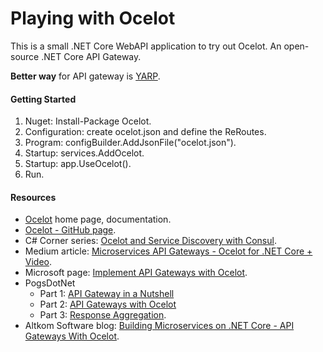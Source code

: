 # Playing with Ocelot

This is a small .NET Core WebAPI application to try out Ocelot. An open-source .NET Core API Gateway.

**Better way** for API gateway is [YARP](https://microsoft.github.io/reverse-proxy/index.html).

#### Getting Started
1. Nuget: Install-Package Ocelot.
2. Configuration: create ocelot.json and define the ReRoutes.
3. Program: configBuilder.AddJsonFile("ocelot.json").
4. Startup: services.AddOcelot.
5. Startup: app.UseOcelot().
6. Run.

#### Resources

- [Ocelot](https://ocelot.readthedocs.io) home page, documentation.
- [Ocelot - GitHub page](https://github.com/ThreeMammals/Ocelot).
- C# Corner series: [Ocelot and Service Discovery with Consul](https://www.c-sharpcorner.com/article/building-api-gateway-using-ocelot-in-asp-net-core-configuration-consul/).
- Medium article: [Microservices API Gateways - Ocelot for .NET Core + Video](https://medium.com/hypertrends/microservices-api-gateways-ocelot-for-net-core-video-8bbd4ed3be8f ).
- Microsoft page: [Implement API Gateways with Ocelot](https://docs.microsoft.com/en-us/dotnet/standard/microservices-architecture/multi-container-microservice-net-applications/implement-api-gateways-with-ocelot "Implement API Gateways with Ocelot").
- PogsDotNet
  - Part 1: [API Gateway in a Nutshell](https://www.pogsdotnet.com/2018/08/api-gateway-in-nutshell.html)
  - Part 2: [API Gateways with Ocelot](https://www.pogsdotnet.com/2018/08/building-simple-api-gateways-with.html)
  - Part 3: [Response Aggregation](https://www.pogsdotnet.com/2018/09/api-gateway-response-aggregation-with.html).
- Altkom Software blog: [Building Microservices on .NET Core - API Gateways With Ocelot](https://altkomsoftware.pl/en/blog/building-api-gateways-with-ocelot/).
